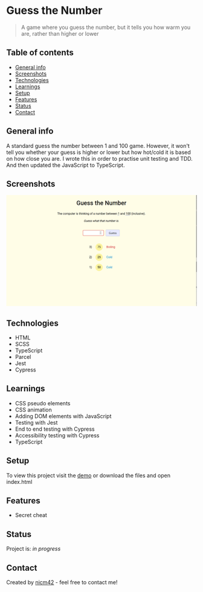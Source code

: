 # Guess the Number
> A game where you guess the number, but it tells you how warm you are, rather than higher or lower

## Table of contents
* [General info](#general-info)
* [Screenshots](#screenshots)
* [Technologies](#technologies)
* [Learnings](#learnings)
* [Setup](#setup)
* [Features](#features)
* [Status](#status)
* [Contact](#contact)

## General info
A standard guess the number between 1 and 100 game. However, it won't tell you whether your guess is higher or lower but how hot/cold it is based on how close you are. I wrote this in order to practise unit testing and TDD. And then updated the JavaScript to TypeScript.

## Screenshots
![Screenshot](screenshot.png)

## Technologies
* HTML
* SCSS
* TypeScript
* Parcel
* Jest
* Cypress

## Learnings
* CSS pseudo elements
* CSS animation
* Adding DOM elements with JavaScript
* Testing with Jest
* End to end testing with Cypress
* Accessibility testing with Cypress
* TypeScript

## Setup
To view this project visit the [demo](https://guess-the-number.nicm42.co.uk/) or download the files and open index.html

## Features
* Secret cheat

## Status
Project is: _in progress_ 

## Contact
Created by [nicm42](https://www.twitter.com/nicm4242) - feel free to contact me!
